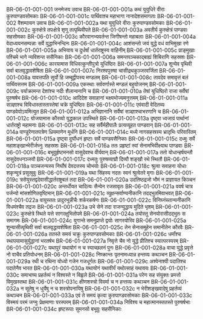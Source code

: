 BR-06-01-001-001	जनमेजय उवाच
BR-06-01-001-001a	कथं युयुधिरे वीराः कुरुपाण्डवसोमकाः
BR-06-01-001-001c	पार्थिवाश्च महाभागा नानादेशसमागताः
BR-06-01-001-002	वैशम्पायन उवाच
BR-06-01-001-002a	यथा युयुधिरे वीराः कुरुपाण्डवसोमकाः
BR-06-01-001-002c	कुरुक्षेत्रे तपःक्षेत्रे शृणु तत्पृथिवीपते
BR-06-01-001-003a	अवतीर्य कुरुक्षेत्रं पाण्डवाः सहसोमकाः
BR-06-01-001-003c	कौरवानभ्यवर्तन्त जिगीषन्तो महाबलाः
BR-06-01-001-004a	वेदाध्ययनसम्पन्नाः सर्वे युद्धाभिनन्दिनः
BR-06-01-001-004c	आशंसन्तो जयं युद्धे वधं वाभिमुखा रणे
BR-06-01-001-005a	अभियाय च दुर्धर्षां धार्तराष्ट्रस्य वाहिनीम्
BR-06-01-001-005c	प्राङ्मुखाः पश्चिमे भागे न्यविशन्त ससैनिकाः
BR-06-01-001-006a	समन्तपञ्चकाद्बाह्यं शिबिराणि सहस्रशः
BR-06-01-001-006c	कारयामास विधिवत्कुन्तीपुत्रो युधिष्ठिरः
BR-06-01-001-007a	शून्येव पृथिवी सर्वा बालवृद्धावशेषिता
BR-06-01-001-007c	निरश्वपुरुषा चासीद्रथकुञ्जरवर्जिता
BR-06-01-001-008a	यावत्तपति सूर्यो हि जम्बूद्वीपस्य मण्डलम्
BR-06-01-001-008c	तावदेव समावृत्तं बलं पार्थिवसत्तम
BR-06-01-001-009a	एकस्थाः सर्ववर्णास्ते मण्डलं बहुयोजनम्
BR-06-01-001-009c	पर्याक्रामन्त देशांश्च नदीः शैलान्वनानि च
BR-06-01-001-010a	तेषां युधिष्ठिरो राजा सर्वेषां पुरुषर्षभ
BR-06-01-001-010c	आदिदेश सवाहानां भक्ष्यभोज्यमनुत्तमम्
BR-06-01-001-011a	सञ्ज्ञाश्च विविधास्तास्तास्तेषां चक्रे युधिष्ठिरः
BR-06-01-001-011c	एवंवादी वेदितव्यः पाण्डवेयोऽयमित्युत
BR-06-01-001-012a	अभिज्ञानानि सर्वेषां सञ्ज्ञाश्चाभरणानि च
BR-06-01-001-012c	योजयामास कौरव्यो युद्धकाल उपस्थिते
BR-06-01-001-013a	दृष्ट्वा ध्वजाग्रं पार्थानां धार्तराष्ट्रो महामनाः
BR-06-01-001-013c	सह सर्वैर्महीपालैः प्रत्यव्यूहत पाण्डवान्
BR-06-01-001-014a	पाण्डुरेणातपत्रेण ध्रियमाणेन मूर्धनि
BR-06-01-001-014c	मध्ये नागसहस्रस्य भ्रातृभिः परिवारितम्
BR-06-01-001-015a	दृष्ट्वा दुर्योधनं हृष्टाः सर्वे पाण्डवसैनिकाः
BR-06-01-001-015c	दध्मुः सर्वे महाशङ्खान्भेरीर्जघ्नुः सहस्रशः
BR-06-01-001-016a	ततः प्रहृष्टां स्वां सेनामभिवीक्ष्याथ पाण्डवाः
BR-06-01-001-016c	बभूवुर्हृष्टमनसो वासुदेवश्च वीर्यवान्
BR-06-01-001-017a	ततो योधान्हर्षयन्तौ वासुदेवधनञ्जयौ
BR-06-01-001-017c	दध्मतुः पुरुषव्याघ्रौ दिव्यौ शङ्खौ रथे स्थितौ
BR-06-01-001-018a	पाञ्चजन्यस्य निर्घोषं देवदत्तस्य चोभयोः
BR-06-01-001-018c	श्रुत्वा सवाहना योधाः शकृन्मूत्रं प्रसुस्रुवुः
BR-06-01-001-019a	यथा सिंहस्य नदतः स्वनं श्रुत्वेतरे मृगाः
BR-06-01-001-019c	त्रसेयुस्तद्वदेवासीद्धार्तराष्ट्रबलं तदा
BR-06-01-001-020a	उदतिष्ठद्रजो भौमं न प्राज्ञायत किञ्चन
BR-06-01-001-020c	अन्तर्धीयत चादित्यः सैन्येन रजसावृतः
BR-06-01-001-021a	ववर्ष चात्र पर्जन्यो मांसशोणितवृष्टिमान्
BR-06-01-001-021c	व्युक्षन्सर्वाण्यनीकानि तदद्भुतमिवाभवत्
BR-06-01-001-022a	वायुस्ततः प्रादुरभून्नीचैः शर्करकर्षणः
BR-06-01-001-022c	विनिघ्नंस्तान्यनीकानि विधमंश्चैव तद्रजः
BR-06-01-001-023a	उभे सेने तदा राजन्युद्धाय मुदिते भृशम्
BR-06-01-001-023c	कुरुक्षेत्रे स्थिते यत्ते सागरक्षुभितोपमे
BR-06-01-001-024a	तयोस्तु सेनयोरासीदद्भुतः स समागमः
BR-06-01-001-024c	युगान्ते समनुप्राप्ते द्वयोः सागरयोरिव
BR-06-01-001-025a	शून्यासीत्पृथिवी सर्वा बालवृद्धावशेषिता
BR-06-01-001-025c	तेन सेनासमूहेन समानीतेन कौरवैः
BR-06-01-001-026a	ततस्ते समयं चक्रुः कुरुपाण्डवसोमकाः
BR-06-01-001-026c	धर्मांश्च स्थापयामासुर्युद्धानां भरतर्षभ
BR-06-01-001-027a	निवृत्ते चैव नो युद्धे प्रीतिश्च स्यात्परस्परम्
BR-06-01-001-027c	यथापुरं यथायोगं न च स्याच्छलनं पुनः
BR-06-01-001-028a	वाचा युद्धे प्रवृत्ते नो वाचैव प्रतियोधनम्
BR-06-01-001-028c	निष्क्रान्तः पृतनामध्यान्न हन्तव्यः कथञ्चन
BR-06-01-001-029a	रथी च रथिना योध्यो गजेन गजधूर्गतः
BR-06-01-001-029c	अश्वेनाश्वी पदातिश्च पदातेनैव भारत
BR-06-01-001-030a	यथायोगं यथावीर्यं यथोत्साहं यथावयः
BR-06-01-001-030c	समाभाष्य प्रहर्तव्यं न विश्वस्ते न विह्वले
BR-06-01-001-031a	परेण सह संयुक्तः प्रमत्तो विमुखस्तथा
BR-06-01-001-031c	क्षीणशस्त्रो विवर्मा च न हन्तव्यः कथञ्चन
BR-06-01-001-032a	न सूतेषु न धुर्येषु न च शस्त्रोपनायिषु
BR-06-01-001-032c	न भेरीशङ्खवादेषु प्रहर्तव्यं कथञ्चन
BR-06-01-001-033a	एवं ते समयं कृत्वा कुरुपाण्डवसोमकाः
BR-06-01-001-033c	विस्मयं परमं जग्मुः प्रेक्षमाणाः परस्परम्
BR-06-01-001-034a	निविश्य च महात्मानस्ततस्ते पुरुषर्षभाः
BR-06-01-001-034c	हृष्टरूपाः सुमनसो बभूवुः सहसैनिकाः
